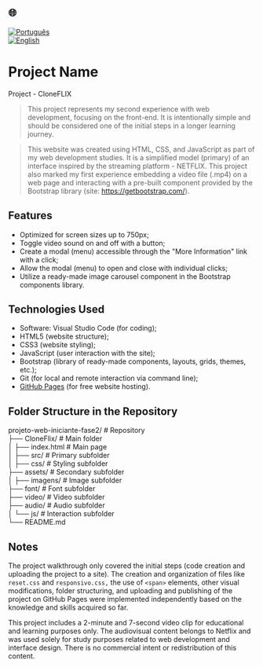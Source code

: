 ## 🌐
[![Português](https://img.shields.io/badge/-Português-green)](README.md)  
[![English](https://img.shields.io/badge/-English-blue)](README_en.md)

# Project Name

Project - CloneFLIX

> This project represents my second experience with web development, focusing on the front-end. It is intentionally simple and should be considered one of the initial steps in a longer learning journey.

> This website was created using HTML, CSS, and JavaScript as part of my web development studies. It is a simplified model (primary) of an interface inspired by the streaming platform - NETFLIX. This project also marked my first experience embedding a video file (.mp4) on a web page and interacting with a pre-built component provided by the Bootstrap library (site: https://getbootstrap.com/).

## Features

- Optimized for screen sizes up to 750px;
- Toggle video sound on and off with a button;
- Create a modal (menu) accessible through the "More Information" link with a click;
- Allow the modal (menu) to open and close with individual clicks;
- Utilize a ready-made image carousel component in the Bootstrap components library.

## Technologies Used

- Software: Visual Studio Code (for coding);
- HTML5 (website structure);
- CSS3 (website styling);
- JavaScript (user interaction with the site);
- Bootstrap (library of ready-made components, layouts, grids, themes, etc.);
- Git (for local and remote interaction via command line);
- [GitHub Pages](https://pages.github.com/) (for free website hosting).

## Folder Structure in the Repository

projeto-web-iniciante-fase2/  # Repository  
├── CloneFlix/                # Main folder  
│   ├── index.html            # Main page  
│   ├── src/                  # Primary subfolder  
│       ├── css/              # Styling subfolder  
        ├── assets/           # Secondary subfolder  
│           ├── imagens/      # Image subfolder  
            ├── font/         # Font subfolder  
            ├── video/        # Video subfolder  
            ├── audio/        # Audio subfolder  
│       └── js/               # Interaction subfolder  
└── README.md  

## Notes

The project walkthrough only covered the initial steps (code creation and uploading the project to a site). 
The creation and organization of files like `reset.css` and `responsivo.css,` the use of `<span>` elements, other visual 
modifications, folder structuring, and uploading and publishing of the project on GitHub Pages were implemented independently 
based on the knowledge and skills acquired so far.

This project includes a 2-minute and 7-second video clip for educational and learning purposes only. 
The audiovisual content belongs to Netflix and was used solely for study purposes related to web development and interface design. 
There is no commercial intent or redistribution of this content.
